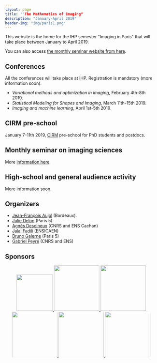 ```yaml
---
layout: page
title: ""The Mathematics of Imaging"
description: "January-April 2019"
header-img: "img/paris1.png"
---
```


This website is the home for the IHP semester "Imaging in Paris" that will take place between January to April 2019.

You can also access [the monthly seminar website from here](seminar/).

Conferences
-------------

All the conferences will take place at IHP. Registration is mandatory (more information soon).

- _Variational methods and optimization in imaging_, February 4th-8th  2019.
- _Statistical Modeling for Shapes and Imaging_, March 11th-15th 2019.
- _Imaging and machine learning_, April 1st-5th 2019.

CIRM pre-school
-------------

January 7-11th 2019, [CIRM](http://www.cirm-math.fr/) pre-school for PhD students and postdocs.

Monthly seminar on imaging sciences
-------------

More [information here](seminar/).

High-school and general audience activity
-------------

More information soon.

Organizers
-----

- [Jean-François Aujol](https://www.math.u-bordeaux.fr/~jaujol/) (Bordeaux).
- [Julie Delon](https://delon.wp.mines-telecom.fr/) (Paris 5)
- [Agnès Desolneux](http://desolneux.perso.math.cnrs.fr/) (CNRS and ENS Cachan)
- [Jalal Fadili](https://fadili.users.greyc.fr/) (ENSICAEN)
- [Bruno Galerne](http://www.math-info.univ-paris5.fr/~bgalerne/) (Paris 5)
- [Gabriel Peyré](http://www.gpeyre.com) (CNRS and ENS)


Sponsors
-----

<p align="center">

<a href="http://www.ihp.fr">
<img width="120" src="../img/logo-ihp.jpg"/>
</a>

<a href="http://www.cnrs.fr/">
<img width="150" src="../img/logo-cnrs.jpg"/>
</a>

<a href="http://www.u-psud.fr/fr/index.html">
<img width="150" src="../img/logo-paris-sud.jpg"/>
</a>

<a href="https://www.sciencesmaths-paris.fr/">
<img width="150" src="../img/logo-fsmp.jpg"/>
</a>

<a href="http://www.upmc.fr/">
<img width="150" src="../img/logo-upmc.jpg"/>
</a>

<a href="https://www.cimpa.info/">
<img width="150" src="../img/logo-cimpa.jpg"/>
</a>



</p>
